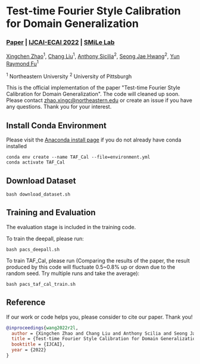 # Test-time Fourier Style Calibration for Domain Generalization
### [Paper](https://arxiv.org/abs/2205.06427) | [IJCAI-ECAI 2022](https://ijcai-22.org/) | [SMiLe Lab](https://web.northeastern.edu/smilelab/)

[Xingchen Zhao](https://www.xingchenzhao.com/)<sup>1</sup>,
[Chang Liu](https://sites.google.com/view/cliu5/home/)<sup>1</sup>,
[Anthony Sicilia](https://anthonysicilia.github.io/)<sup>2</sup>,
[Seong Jae Hwang](https://micv.yonsei.ac.kr/seongjae)<sup>2</sup>,
[Yun Raymond Fu](http://www1.ece.neu.edu/~yunfu/)<sup>1</sup>

<sup>1</sup> Northeastern University <sup>2</sup> University of Pittsburgh

This is the official implementation of the paper "Test-time Fourier Style Calibration for Domain Generalization". The code will cleaned up soon. Please contact zhao.xingc@northeastern.edu or create an issue if you have any questions. Thank you for your interest.

## Install Conda Environment
Please visit the [Anaconda install page](https://docs.anaconda.com/anaconda/install/index.html) if you do not already have conda installed

```shell script
conda env create --name TAF_Cal --file=environment.yml
conda activate TAF_Cal
```

## Download Dataset
```shell script
bash download_dataset.sh
```

## Training and Evaluation
The evaluation stage is included in the training code.

To train the deepall, please run:
```shell script
bash pacs_deepall.sh
```

To train TAF_Cal, please run (Comparing the results of the paper, the result produced by this code will fluctuate 0.5~0.8% up or down due to the random seed. Try multiple runs and take the average):
```shell script
bash pacs_taf_cal_train.sh
```

## Reference

If our work or code helps you, please consider to cite our paper. Thank you!

```BibTeX
@inproceedings{wang2022r2l,
  author = {Xingchen Zhao and Chang Liu and Anthony Scilia and Seong Jae Hwang and Yun Fu},
  title = {Test-time Fourier Style Calibration for Domain Generalization},
  booktitle = {IJCAI},
  year = {2022}
}
```